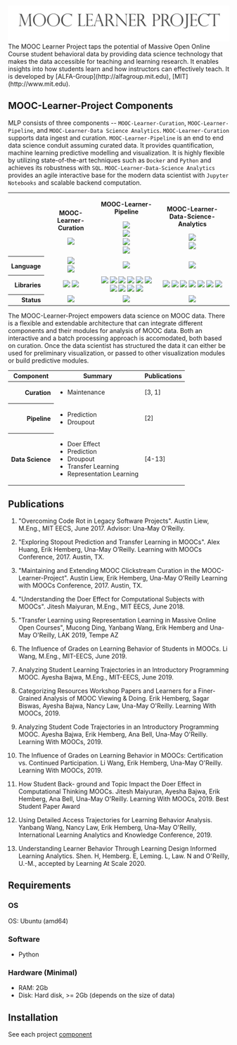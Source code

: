 <img src="docs/Images/MLP-Thin-Big-Sign.png" alt="MOOC-Learner-Project Logo" />
The MOOC Learner Project taps the potential
of Massive Open Online Course student behavioral data 
by providing data science technology that makes the data accessible for teaching and learning research. 
It enables insights into how
students learn and how instructors can effectively teach.  It is developed by [ALFA-Group](http://alfagroup.mit.edu),
[MIT](http://www.mit.edu).

## MOOC-Learner-Project Components
MLP consists of three components --
`MOOC-Learner-Curation`, `MOOC-Learner-Pipeline`, and `MOOC-Learner-Data Science Analytics`. `MOOC-Learner-Curation` supports
data ingest and curation. `MOOC-Learner-Pipeline` is an end to end
data science conduit assuming curated data. It provides quantification,
machine learning predictive modelling and visualization. It is highly
flexible by utilizing state-of-the-art techniques such as `Docker`
and `Python` and achieves its robustness with `SQL`. `MOOC-Learner-Data-Science
Analytics` provides an agile interactive base for the modern
data scientist with `Jupyter Notebooks` and scalable backend
computation.

<table width="100%">
<tbody width="100%">
   <tr>
    <th>&nbsp;</th>
    <th>
      <p>MOOC-Learner-Curation</p>
      <a href="https://github.com/MOOC-Learner-Project/MOOC-Learner-Curated"><img src="https://img.shields.io/badge/MOOC%20Learner%20Curated--green.svg?style=social&logo=github&label=MOOC-Learner-Curated" height="20"></a>
    </th>
    <th>
      <p>MOOC-Learner-Pipeline</p>
      <a href="https://github.com/MOOC-Learner-Project/MOOC-Learner-Quantified"><img src="https://img.shields.io/badge/MOOC%20Learner%20Quantified--green.svg?style=social&logo=github&label=MOOC-Learner-Curated" height="20"></a></br>
	  <a href="https://github.com/MOOC-Learner-Project/MOOC-Learner-Modeled"><img src="https://img.shields.io/badge/MOOC%20Learner%20Modeled--green.svg?style=social&logo=github&label=MOOC-Learner-Modeled" height="20"></a></br>
	  <a href="https://github.com/MOOC-Learner-Project/MOOC-Learner-Visualized"><img src="https://img.shields.io/badge/MOOC%20Learner%20Visualized--green.svg?style=social&logo=github&label=MOOC-Learner-Visualized" height="20"></a></br>
	  <a href="https://github.com/MOOC-Learner-Project/MOOC-Learner-Docker"><img src="https://img.shields.io/badge/MOOC%20Learner%20Docker--green.svg?style=social&logo=github&label=MOOC-Learner-Docker" height="20"></a>
    </th>
    <th>
      <p>MOOC-Learner-Data-Science-Analytics</p>
      <a href="https://github.com/MOOC-Learner-Project/MOOC-Learner-Data-Science-Analytics"><img src="https://img.shields.io/badge/MOOC%20Learner%20Data%20Science%20Analytics--green.svg?style=social&logo=github&label=MOOC-Learner-Data-Science-Analytics" height="20"></a></br>
	  <a href="https://github.com/MOOC-Learner-Project/MOOC-Learner-BigQuery-Data-Science-Analytics"><img src="https://img.shields.io/badge/MOOC%20Learner%20BigQuery%20Data%20Science%20Analytics--green.svg?style=social&logo=github&label=MOOC-Learner-BigQuery-Data-Science-Analytics" height="20"></a>
    </th>
  <tr>
   <tr>
    <th align="right">Language</th>
    <td align="center"><a href="https://www.python.org/" ><img src="https://img.shields.io/badge/Python-blue.svg"></a></br>
	<a href="https://www.mysql.com/" ><img src="https://img.shields.io/badge/MySQL-blue.svg"></a></td>
	<td align="center"><a href="https://www.python.org/" ><img src="https://img.shields.io/badge/Python-blue.svg"></td>
    <td align="center"><a href="https://www.python.org/" ><img src="https://img.shields.io/badge/Python-blue.svg"></td>
  </tr>
  <tr>
    <th align="right">Libraries</th>
    <td align="center">
		<a href="https://www.docker.com/" ><img src="https://img.shields.io/badge/Docker-blue.svg"></a>
		<a href="https://pandas.pydata.org/" ><img src="https://img.shields.io/badge/Pandas-blue.svg"></a>
    </td>
    <td align="center">
	<a href="http://flask.pocoo.org/" ><img src="https://img.shields.io/badge/Flask-blue.svg"></a>
	<a href="https://seaborn.pydata.org/" ><img src="https://img.shields.io/badge/Seaborn-blue.svg"></a>
	<a href="https://bokeh.pydata.org/en/latest/" ><img src="https://img.shields.io/badge/Bokeh-blue.svg"></a>
	<a href="http://redis.io" ><img src="https://img.shields.io/badge/redis-blue.svg"></a>
	<a href="https://www.pandas.pydata.org/" ><img src="https://img.shields.io/badge/Pandas-blue.svg"></a>
	<a href="https://www.scipy.org/" ><img src="https://img.shields.io/badge/Scipy-blue.svg"></a>
	<a href="https://www.numpy.org/" ><img src="https://img.shields.io/badge/Numpy-blue.svg"></a>
	<a href="https://www.matplotlib.org/" ><img src="https://img.shields.io/badge/Matplotlib-blue.svg"></a>
	<a href="https://scikit-learn.org/stable/index.html" ><img src="https://img.shields.io/badge/Scikitlearn-blue.svg"></a>
	<a href="https://www.docker.com/" ><img src="https://img.shields.io/badge/Docker-blue.svg"></a>
    </td>
    <td align="center">
		<a href="https://www.docker.com/" ><img src="https://img.shields.io/badge/Docker-blue.svg"></a>
		<a href="http://redis.io" ><img src="https://img.shields.io/badge/redis-blue.svg"></a>
		<a href="https://www.pandas.pydata.org/" ><img src="https://img.shields.io/badge/Pandas-blue.svg"></a>
		<a href="https://www.scipy.org/" ><img src="https://img.shields.io/badge/Scipy-blue.svg"></a>
		<a href="https://www.numpy.org/" ><img src="https://img.shields.io/badge/Numpy-blue.svg"></a>
		<a href="https://www.matplotlib.org/" ><img src="https://img.shields.io/badge/Matplotlib-blue.svg"></a>
		<a href="https://scikit-learn.org/stable/index.html" ><img src="https://img.shields.io/badge/Scikitlearn-blue.svg"></a>
    </td>
  </tr>
  <tr>
    <th align="right">Status</th>
    <td align="center">
	<img src="https://img.shields.io/badge/Build-Unknown-lightgray.svg">
    </td>
    <td align="center">
	<img src="https://img.shields.io/badge/Build-Unknown-lightgray.svg">
    </td>
    <td align="center">
		<img src="https://img.shields.io/badge/Build-Unknown-lightgray.svg">
    </td>
  </tr>
  </tbody>
</table>

The MOOC-Learner-Project empowers data science on MOOC data. There is
a flexible and extendable architecture that can integrate different
components and their modules for analysis of MOOC data. Both an
interactive and a batch processing approach is accomodated, both based
on curation. Once the data scientist has structured the data it can
either be used for preliminary visualization, or passed to other
visualization modules or build predictive modules.

<table width="100%">
<thead width="100%">
    <tr align="center">
        <th>Component</th>
        <th>Summary</th>
        <th>Publications</th>
    </tr>
</thead>
<tbody width="100%">
    <tr>
        <th align="right">Curation</th>
        <td> <ul>
            <li>Maintenance</li>
        </ul></td>
        <td>
            [3, 1]
        </td>
    </tr>
    <tr>
        <th align="right">Pipeline</th>
        <td><ul>
            <li>Prediction</li>
            <li>Droupout</li>
        </ul></td>
        <td>[2]</td>
    </tr>
    <tr>
        <th align="right">Data Science</th>
        <td><ul>
            <li>Doer Effect</li>
            <li>Prediction</li>
            <li>Droupout</li>
			<li>Transfer Learning</li>
			<li>Representation Learning</li>
        </ul></td>
        <td>[4-13]</td>
    </tr>
</tbody>
</table>


## Publications

1. "Overcoming Code Rot in Legacy Software Projects". Austin Liew, M.Eng., MIT EECS, June 2017. Advisor: Una-May O'Reilly.

2. "Exploring Stopout Prediction and Transfer Learning in MOOCs". Alex Huang, Erik Hemberg, Una-May O’Reilly. Learning with MOOCs Conference, 2017. Austin, TX.

3. "Maintaining and Extending MOOC Clickstream Curation in the MOOC-Learner-Project". Austin Liew, Erik Hemberg, Una-May O’Reilly Learning with MOOCs Conference, 2017. Austin, TX.

4. "Understanding the Doer Effect for Computational Subjects with MOOCs". Jitesh Maiyuran, M.Eng., MIT EECS, June 2018.

5. "Transfer Learning using Representation Learning in Massive Online Open Courses", Mucong Ding, Yanbang Wang, Erik Hemberg and Una-May O'Reilly, LAK 2019, Tempe AZ 

6. The Influence of Grades on Learning Behavior of Students in MOOCs. Li Wang, M.Eng., MIT-EECS, June 2019. 

7. Analyzing Student Learning Trajectories in an Introductory Programming MOOC. Ayesha Bajwa, M.Eng., MIT-EECS, June 2019. 

8. Categorizing Resources Workshop Papers and Learners for a Finer-Grained Analysis of MOOC Viewing & Doing. Erik Hemberg, Sagar Biswas, Ayesha Bajwa, Nancy Law, Una-May O'Reilly. Learning With MOOCs, 2019.

9. Analyzing Student Code Trajectories in an Introductory Programming MOOC. Ayesha Bajwa, Erik Hemberg, Ana Bell, Una-May O'Reilly. Learning With MOOCs, 2019.

10. The Influence of Grades on Learning Behavior in MOOCs: Certification vs. Continued Participation. Li Wang, Erik Hemberg, Una-May O'Reilly. Learning With MOOCs, 2019.

11. How Student Back- ground and Topic Impact the Doer Effect in Computational Thinking MOOCs. Jitesh Maiyuran, Ayesha Bajwa, Erik Hemberg, Ana Bell, Una-May O'Reilly. Learning With MOOCs, 2019. Best Student Paper Award

12. Using Detailed Access Trajectories for Learning Behavior Analysis. Yanbang Wang, Nancy Law, Erik Hemberg, Una-May O'Reilly,  International Learning Analytics and Knowledge Conference, 2019.

13. Understanding Learner Behavior Through Learning Design Informed Learning Analytics.  Shen. H, Hemberg. E, Leming. L, Law. N and O'Reilly, U.-M., accepted by Learning At Scale 2020.
## Requirements

### OS
OS: Ubuntu (amd64)

### Software
- Python

### Hardware (Minimal)
- RAM: 2Gb
- Disk: Hard disk, >= 2Gb (depends on the size of data)

## Installation

See each project [component](#mooc-learner-project-components)
